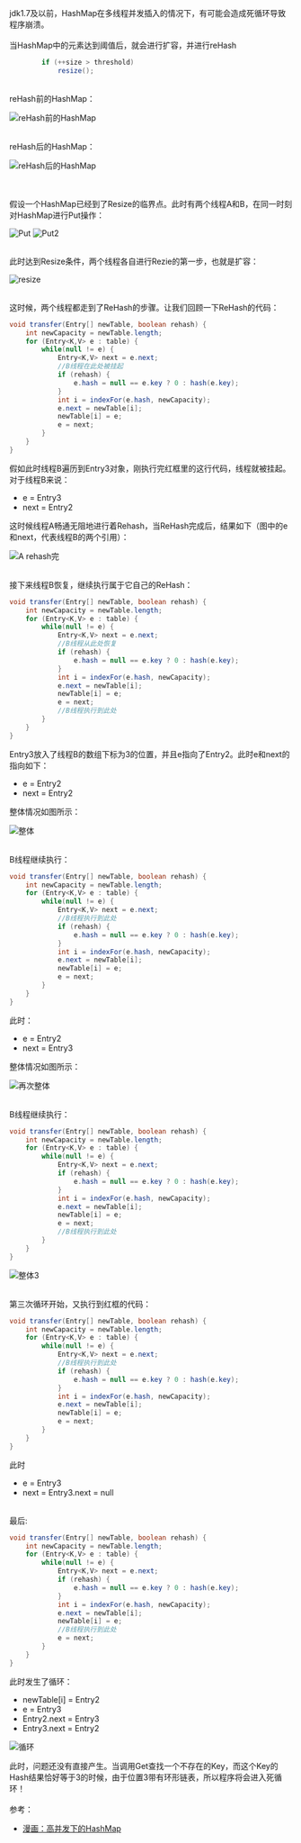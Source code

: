 jdk1.7及以前，HashMap在多线程并发插入的情况下，有可能会造成死循环导致程序崩溃。<br/>
<br/>
当HashMap中的元素达到阈值后，就会进行扩容，并进行reHash

```Java
        if (++size > threshold)
            resize();
```

<br/>
reHash前的HashMap：

![reHash前的HashMap](https://cdn.jsdelivr.net/gh/starmilkxin/picturebed/img/20220402100955.png)

<br/>
reHash后的HashMap：

![reHash后的HashMap](https://cdn.jsdelivr.net/gh/starmilkxin/picturebed/img/20220402100901.png)

<br/>
<br/>
假设一个HashMap已经到了Resize的临界点。此时有两个线程A和B，在同一时刻对HashMap进行Put操作：

![Put](https://cdn.jsdelivr.net/gh/starmilkxin/picturebed/img/20220402103605.png)
![Put2](https://cdn.jsdelivr.net/gh/starmilkxin/picturebed/img/20220402102938.png)

<br/>
此时达到Resize条件，两个线程各自进行Rezie的第一步，也就是扩容：

![resize](https://cdn.jsdelivr.net/gh/starmilkxin/picturebed/img/20220402102955.png)

<br/>
这时候，两个线程都走到了ReHash的步骤。让我们回顾一下ReHash的代码：

```Java
void transfer(Entry[] newTable, boolean rehash) {
    int newCapacity = newTable.length;
    for (Entry<K,V> e : table) {
        while(null != e) {
            Entry<K,V> next = e.next;
			//B线程在此处被挂起
            if (rehash) {
                e.hash = null == e.key ? 0 : hash(e.key);
            }
            int i = indexFor(e.hash, newCapacity);
            e.next = newTable[i];
            newTable[i] = e;
            e = next;
        }
    }
}
```

假如此时线程B遍历到Entry3对象，刚执行完红框里的这行代码，线程就被挂起。<br/>
对于线程B来说：
+ e = Entry3
+ next = Entry2

这时候线程A畅通无阻地进行着Rehash，当ReHash完成后，结果如下（图中的e和next，代表线程B的两个引用）：

![A rehash完](https://cdn.jsdelivr.net/gh/starmilkxin/picturebed/img/20220402103018.png)

<br/>
接下来线程B恢复，继续执行属于它自己的ReHash：

```Java
void transfer(Entry[] newTable, boolean rehash) {
    int newCapacity = newTable.length;
    for (Entry<K,V> e : table) {
        while(null != e) {
            Entry<K,V> next = e.next;
			//B线程从此处恢复
            if (rehash) {
                e.hash = null == e.key ? 0 : hash(e.key);
            }
            int i = indexFor(e.hash, newCapacity);
            e.next = newTable[i];
            newTable[i] = e;
            e = next;
			//B线程执行到此处
        }
    }
}
```

Entry3放入了线程B的数组下标为3的位置，并且e指向了Entry2。此时e和next的指向如下：
+ e = Entry2
+ next = Entry2

整体情况如图所示：

![整体](https://cdn.jsdelivr.net/gh/starmilkxin/picturebed/img/20220402103032.png)

<br/>
B线程继续执行：

```Java
void transfer(Entry[] newTable, boolean rehash) {
    int newCapacity = newTable.length;
    for (Entry<K,V> e : table) {
        while(null != e) {
            Entry<K,V> next = e.next;
			//B线程执行到此处
            if (rehash) {
                e.hash = null == e.key ? 0 : hash(e.key);
            }
            int i = indexFor(e.hash, newCapacity);
            e.next = newTable[i];
            newTable[i] = e;
            e = next;
        }
    }
}
```
此时：
+ e = Entry2
+ next = Entry3

整体情况如图所示：

![再次整体](https://cdn.jsdelivr.net/gh/starmilkxin/picturebed/img/20220402103044.png)

<br/>
B线程继续执行：

```Java
void transfer(Entry[] newTable, boolean rehash) {
    int newCapacity = newTable.length;
    for (Entry<K,V> e : table) {
        while(null != e) {
            Entry<K,V> next = e.next;
            if (rehash) {
                e.hash = null == e.key ? 0 : hash(e.key);
            }
            int i = indexFor(e.hash, newCapacity);
            e.next = newTable[i];
            newTable[i] = e;
            e = next;
			//B线程执行到此处
        }
    }
}
```

![整体3](https://cdn.jsdelivr.net/gh/starmilkxin/picturebed/img/20220402103053.png)

<br/>
第三次循环开始，又执行到红框的代码：

```Java
void transfer(Entry[] newTable, boolean rehash) {
    int newCapacity = newTable.length;
    for (Entry<K,V> e : table) {
        while(null != e) {
            Entry<K,V> next = e.next;
			//B线程执行到此处
            if (rehash) {
                e.hash = null == e.key ? 0 : hash(e.key);
            }
            int i = indexFor(e.hash, newCapacity);
            e.next = newTable[i];
            newTable[i] = e;
            e = next;
        }
    }
}
```

此时
+ e = Entry3
+ next = Entry3.next = null

<br/>
最后:

```Java
void transfer(Entry[] newTable, boolean rehash) {
    int newCapacity = newTable.length;
    for (Entry<K,V> e : table) {
        while(null != e) {
            Entry<K,V> next = e.next;
            if (rehash) {
                e.hash = null == e.key ? 0 : hash(e.key);
            }
            int i = indexFor(e.hash, newCapacity);
            e.next = newTable[i];
            newTable[i] = e;
			//B线程执行到此处
            e = next;
        }
    }
}
```

此时发生了循环：
+ newTable[i] = Entry2
+ e = Entry3
+ Entry2.next = Entry3
+ Entry3.next = Entry2

![循环](https://cdn.jsdelivr.net/gh/starmilkxin/picturebed/img/20220402103141.png)

此时，问题还没有直接产生。当调用Get查找一个不存在的Key，而这个Key的Hash结果恰好等于3的时候，由于位置3带有环形链表，所以程序将会进入死循环！<br/>
<br/>
参考：
+ [漫画：高并发下的HashMap](https://mp.weixin.qq.com/s?__biz=MzIxMjE5MTE1Nw==&mid=2653192000&idx=1&sn=118cee6d1c67e7b8e4f762af3e61643e&chksm=8c990d9abbee848c739aeaf25893ae4382eca90642f65fc9b8eb76d58d6e7adebe65da03f80d&scene=21#wechat_redirect)